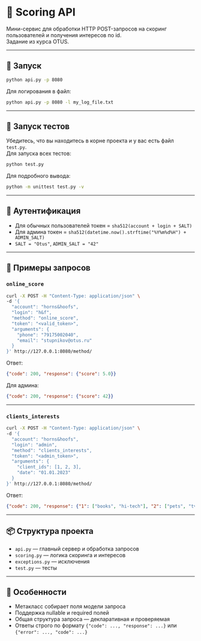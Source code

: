 # 🧠 Scoring API

Мини-сервис для обработки HTTP POST-запросов на скоринг пользователей и получения интересов по id.  
Задание из курса OTUS.

---

## 🚀 Запуск

```bash
python api.py -p 8080
```

Для логирования в файл:

```bash
python api.py -p 8080 -l my_log_file.txt
```

---

## 🧪 Запуск тестов

Убедитесь, что вы находитесь в корне проекта и у вас есть файл `test.py`.  
Для запуска всех тестов:

```bash
python test.py
```

Для подробного вывода:

```bash
python -m unittest test.py -v
```

---

## 🔑 Аутентификация

* Для обычных пользователей токен = `sha512(account + login + SALT)`
* Для админа токен = `sha512(datetime.now().strftime("%Y%m%d%H") + ADMIN_SALT)`
* `SALT = "Otus"`, `ADMIN_SALT = "42"`

---

## 🧪 Примеры запросов

### `online_score`

```bash
curl -X POST -H "Content-Type: application/json" \
-d '{
  "account": "horns&hoofs",
  "login": "h&f",
  "method": "online_score",
  "token": "<valid_token>",
  "arguments": {
    "phone": "79175002040",
    "email": "stupnikov@otus.ru"
  }
}' http://127.0.0.1:8080/method/
```

Ответ:

```json
{"code": 200, "response": {"score": 5.0}}
```

Для админа:

```json
{"code": 200, "response": {"score": 42}}
```

---

### `clients_interests`

```bash
curl -X POST -H "Content-Type: application/json" \
-d '{
  "account": "horns&hoofs",
  "login": "admin",
  "method": "clients_interests",
  "token": "<admin_token>",
  "arguments": {
    "client_ids": [1, 2, 3],
    "date": "01.01.2023"
  }
}' http://127.0.0.1:8080/method/
```

Ответ:

```json
{"code": 200, "response": {"1": ["books", "hi-tech"], "2": ["pets", "tv"], "3": ["travel", "music"]}}
```

---

## 📦 Структура проекта

* `api.py` — главный сервер и обработка запросов
* `scoring.py` — логика скоринга и интересов
* `exceptions.py` — исключения
* `test.py` — тесты

---

## 🧠 Особенности

* Метакласс собирает поля модели запроса
* Поддержка nullable и required полей
* Общая структура запроса — декларативная и проверяемая
* Ответы строго по формату `{"code": ..., "response": ...}` или `{"error": ..., "code": ...}`

